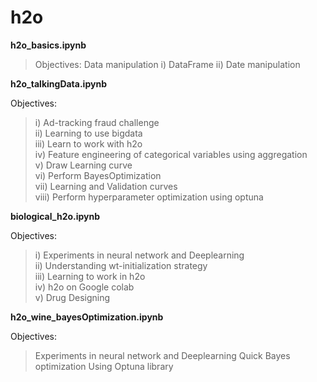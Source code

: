 # h2o

**h2o_basics.ipynb**

>Objectives: Data manipulation
>i)  DataFrame
>ii) Date manipulation

**h2o_talkingData.ipynb**<br>

Objectives:<br>
>i) Ad-tracking fraud challenge<br>
>ii) Learning to use bigdata<br>
>iii) Learn to work with h2o<br>
>iv) Feature engineering of categorical variables using aggregation<br>
>v) Draw Learning curve<br>
>vi) Perform BayesOptimization<br>
>vii) Learning and Validation curves<br>
>viii) Perform hyperparameter optimization using optuna<br>

**biological_h2o.ipynb**<br>

Objectives:<br>
>i)  Experiments in neural network and Deeplearning<br>
>ii) Understanding wt-initialization strategy<br>
>iii) Learning to work in h2o<br>
>iv)  h2o on Google colab<br>
>v) Drug Designing<br>


**h2o_wine_bayesOptimization.ipynb**<br>

Objectives:
>Experiments in neural network and Deeplearning
>Quick Bayes optimization
>Using Optuna library


